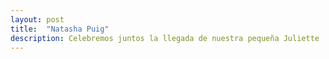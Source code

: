 ```yaml
---
layout: post
title:  "Natasha Puig"
description: Celebremos juntos la llegada de nuestra pequeña Juliette 
---
```

